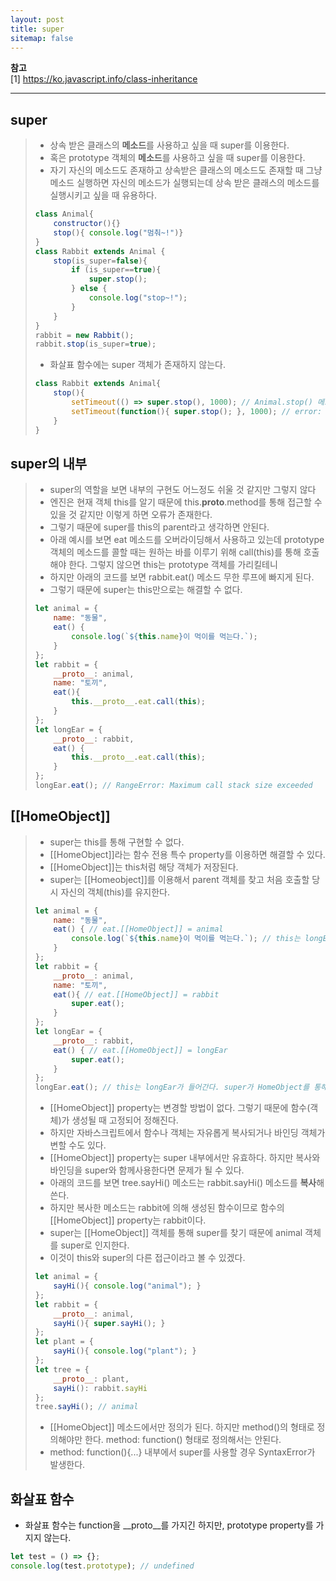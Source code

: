 ```yaml
---
layout: post
title: super
sitemap: false
---
```


**참고**  
[1] <https://ko.javascript.info/class-inheritance>  
* * *  

## super
> * 상속 받은 클래스의 **메소드**를 사용하고 싶을 때 super를 이용한다.
> * 혹은 prototype 객체의 **메소드**를 사용하고 싶을 때 super를 이용한다.
> * 자기 자신의 메소드도 존재하고 상속받은 클래스의 메소드도 존재할 때 그냥 메소드 실행하면 자신의 메소드가 실행되는데 상속 받은 클래스의 메소드를 실행시키고 싶을 때 유용하다.
> ~~~js
> class Animal{
>     constructor(){}
>     stop(){ console.log("멈춰~!")}
> }
> class Rabbit extends Animal {
>     stop(is_super=false){
>         if (is_super==true){
>             super.stop();
>         } else {
>             console.log("stop~!");
>         }
>     }
> }
> rabbit = new Rabbit();
> rabbit.stop(is_super=true);
> ~~~
> * 화살표 함수에는 super 객체가 존재하지 않는다.
> ~~~js
> class Rabbit extends Animal{
>     stop(){
>         setTimeout(() => super.stop(), 1000); // Animal.stop() 메소드가 실행
>         setTimeout(function(){ super.stop(); }, 1000); // error: super는 undefined 이다. ps) super는 객체의 메소드, 클래스의 메소드에서만 defined된다.
>     }
> }
> ~~~

## super의 내부
> * super의 역할을 보면 내부의 구현도 어느정도 쉬울 것 같지만 그렇지 않다
> * 엔진은 현재 객체 this를 알기 때문에 this.__proto__.method를 통해 접근할 수 있을 것 같지만 이렇게 하면 오류가 존재한다.
> * 그렇기 때문에 super를 this의 parent라고 생각하면 안된다.
> * 아래 예시를 보면 eat 메소드를 오버라이딩해서 사용하고 있는데 prototype 객체의 메소드를 콜할 때는 원하는 바를 이루기 위해 call(this)를 통해 호출해야 한다. 그렇지 않으면 this는 prototype 객체를 가리킬테니
> * 하지만 아래의 코드를 보면 rabbit.eat() 메소드 무한 루프에 빠지게 된다.
> * 그렇기 때문에 super는 this만으로는 해결할 수 없다.
> ~~~js
> let animal = {
>     name: "동물",
>     eat() {
>         console.log(`${this.name}이 먹이를 먹는다.`);
>     }
> };
> let rabbit = {
>     __proto__: animal,
>     name: "토끼",
>     eat(){
>         this.__proto__.eat.call(this);
>     }
> };
> let longEar = {
>     __proto__: rabbit,
>     eat() {
>         this.__proto__.eat.call(this);
>     }
> };
> longEar.eat(); // RangeError: Maximum call stack size exceeded
> ~~~

## [[HomeObject]]
> * super는 this를 통해 구현할 수 없다.
> * [[HomeObject]]라는 함수 전용 특수 property를 이용하면 해결할 수 있다.
> * [[HomeObject]]는 this처럼 해당 객체가 저장된다.
> * super는 [[Homeobject]]를 이용해서 parent 객체를 찾고 처음 호출할 당시 자신의 객체(this)를 유지한다.
> ~~~js
> let animal = {
>     name: "동물",
>     eat() { // eat.[[HomeObject]] = animal
>         console.log(`${this.name}이 먹이를 먹는다.`); // this는 longEar로 들어간다.
>     }
> };
> let rabbit = {
>     __proto__: animal,
>     name: "토끼",
>     eat(){ // eat.[[HomeObject]] = rabbit
>         super.eat();
>     }
> };
> let longEar = {
>     __proto__: rabbit,
>     eat() { // eat.[[HomeObject]] = longEar
>         super.eat();
>     }
> };
> longEar.eat(); // this는 longEar가 들어간다. super가 HomeObject를 통해 그렇게 되도록 유지한다.
> ~~~
> * [[HomeObject]] property는 변경할 방법이 없다. 그렇기 때문에 함수(객체)가 생성될 때 고정되어 정해진다.
> * 하지만 자바스크립트에서 함수나 객체는 자유롭게 복사되거나 바인딩 객체가 변할 수도 있다.
> * [[HomeObject]] property는 super 내부에서만 유효하다. 하지만 복사와 바인딩을 super와 함께사용한다면 문제가 될 수 있다.
> * 아래의 코드를 보면 tree.sayHi() 메소드는 rabbit.sayHi() 메소드를 **복사**해 쓴다.
> * 하지만 복사한 메소드는 rabbit에 의해 생성된 함수이므로 함수의 [[HomeObject]] property는 rabbit이다.
> * super는 [[HomeObject]] 객체를 통해 super를 찾기 때문에 animal 객체를 super로 인지한다.
> * 이것이 this와 super의 다른 접근이라고 볼 수 있겠다.
> ~~~js
> let animal = {
>     sayHi(){ console.log("animal"); }
> };
> let rabbit = {
>     __proto__: animal,
>     sayHi(){ super.sayHi(); }
> };
> let plant = {
>     sayHi(){ console.log("plant"); }
> };
> let tree = {
>     __proto__: plant,
>     sayHi(): rabbit.sayHi
> };
> tree.sayHi(); // animal
> ~~~
> * [[HomeObject]] 메소드에서만 정의가 된다. 하지만 method()의 형태로 정의해야만 한다. method: function() 형태로 정의해서는 안된다.
> * method: function(){...} 내부에서 super를 사용할 경우 SyntaxError가 발생한다.

## 화살표 함수
* 화살표 함수는 function을 __proto__를 가지긴 하지만, prototype property를 가지지 않는다.
~~~js
let test = () => {};
console.log(test.prototype); // undefined
~~~